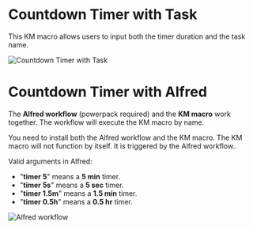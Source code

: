 # Countdown Timer with Task
This KM macro allows users to input both the timer duration and the task name.

![Countdown Timer with Task](https://i.imgur.com/Tcc4XLs.png)


# Countdown Timer with Alfred

The **Alfred workflow** (powerpack required) and the **KM macro** work together. The workflow will execute the KM macro by name.

You need to install both the Alfred workflow and the KM macro. The KM macro will not function by itself. It is triggered by the Alfred workflow..

Valid arguments in Alfred:
- "**timer 5**" means a **5 min** timer.
- "**timer 5s**" means a **5 sec** timer.
- "**timer 1.5m**" means a **1.5 min** timer.
- "**timer 0.5h**" means a **0.5 hr** timer.

![Alfred workflow](https://i.imgur.com/LxN2qau.png)
